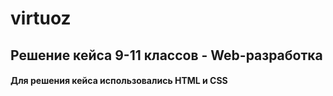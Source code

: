 # virtuoz
## Решение кейса 9-11 классов - Web-разработка
#### Для решения кейса использовались HTML и CSS
